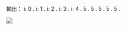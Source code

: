 輸出：
i: 0 . 
i: 1 . 
i: 2 . 
i: 3 . 
i: 4 . 
5 . 
5 . 
5 . 
5 . 
5 . 

![](https://github.com/potatokaka/ass_test/blob/master/week17/W17-HW2.gif?raw=true)

